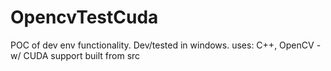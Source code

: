 # OpencvTestCuda
POC of dev env functionality. Dev/tested in windows. uses: C++, OpenCV - w/ CUDA support built from src
